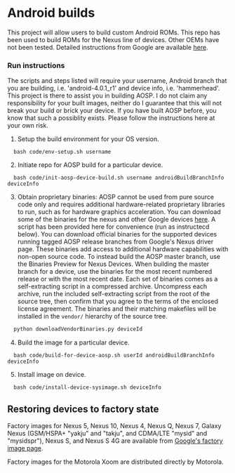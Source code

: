Android builds
==============

This project will allow users to build custom Android ROMs. This repo has been used to build ROMs for the Nexus line of devices. Other OEMs have not been tested. Detailed instructions from Google are available [here](https://source.android.com/source/initializing.html).

### Run instructions
The scripts and steps listed will require your username, Android branch that you are building, i.e. 'android-4.0.1_r1' and device info, i.e. 'hammerhead'. This project is there to assist you in building AOSP. I do not claim any responsibility for your built images, neither do I guarantee that this will not break your build or brick your device. If you have built AOSP before, you know that such a possiblity exists. Please follow the instructions here at your own risk.

1. Setup the build environment for your OS version. 

  ```{r, engine='bash', count_lines}
    bash code/env-setup.sh username
  ```

2. Initiate repo for AOSP build for a particular device. 

  ```{r, engine='bash', count_lines}
    bash code/init-aosp-device-build.sh username androidBuildBranchInfo deviceInfo
  ```

3. Obtain proprietary binaries: AOSP cannot be used from pure source code only and requires additional hardware-related proprietary libraries to run, such as for hardware graphics acceleration. You can download some of the binaries for the nexus and other Google devices [here](https://developers.google.com/android/drivers). A script has been provided here for convenience (run as instructecd below). You can download official binaries for the supported devices running tagged AOSP release branches from Google's Nexus driver page. These binaries add access to additional hardware capabilities with non-open source code. To instead build the AOSP master branch, use the Binaries Preview for Nexus Devices. When building the master branch for a device, use the binaries for the most recent numbered release or with the most recent date. Each set of binaries comes as a self-extracting script in a compressed archive. Uncompress each archive, run the included self-extracting script from the root of the source tree, then confirm that you agree to the terms of the enclosed license agreement. The binaries and their matching makefiles will be installed in the `vendor/` hierarchy of the source tree.
  
  ```python
    python downloadVendorBinaries.py deviceId
  ```
  
4. Build the image for a particular device.

  ```{r, engine='bash', count_lines}
    bash code/build-for-device-aosp.sh userId androidBuildBranchInfo deviceInfo
  ```

5. Install image on device.

  ```{r, engine='bash', count_lines}
    bash code/install-device-sysimage.sh deviceInfo
  ```

## Restoring devices to factory state
Factory images for Nexus 5, Nexus 10, Nexus 4, Nexus Q, Nexus 7, Galaxy Nexus (GSM/HSPA+ "yakju" and "takju", and CDMA/LTE "mysid" and "mysidspr"), Nexus S, and Nexus S 4G are available from [Google's factory image page](https://developers.google.com/android/nexus/images).

Factory images for the Motorola Xoom are distributed directly by Motorola.
